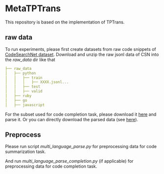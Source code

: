 # MetaTPTrans

This repository is based on the implementation of TPTrans.

## raw data
To run experiments, please first create datasets from raw code snippets of [CodeSearchNet dataset](https://github.com/github/CodeSearchNet).
Download and unzip the raw jsonl data of CSN into the _raw_data_ dir like that
```yaml
├── raw_data     
│   ├── python         
│   │   ├── train    
│   │   │   ├── XXXX.jsonl...
│   │   ├── test    
│   │   ├── valid   
│   ├── ruby          
│   ├── go        
│   ├── javascript        
```
For the subset used for code completion task, please download it [here](https://drive.google.com/file/d/1HmZviSzje-STZaBH8kvt_bLEFPorEcFr/view?usp=sharing) and parse it. Or you can directly download the parsed data (see [here](./data/code_completion/README.MD)).

## Preprocess
Please run script *multi_language_parse.py* for preprocessing data for code summarization task.

And run *multi_language_parse_completion.py* (if applicable) for preprocessing data for code completion task.